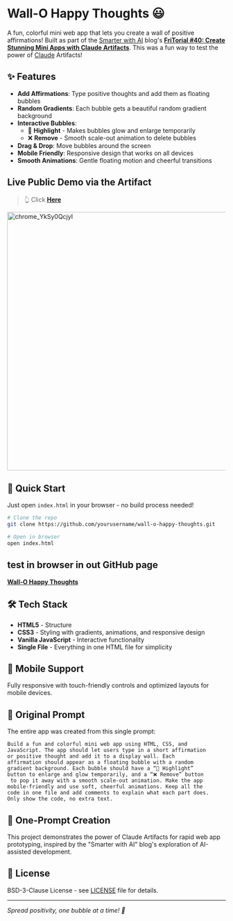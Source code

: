 # Wall-O Happy Thoughts 😃

A fun, colorful mini web app that lets you create a wall of positive affirmations! Built as part of the [Smarter with AI](https://www.smarterwithai.news/) blog's [**FriTorial #40: Create Stunning Mini Apps with Claude Artifacts**](https://www.smarterwithai.news/p/fritorial-40-create-stunning-mini-apps-with-claude-artifact). This was a fun way to test the power of [Claude](https://claude.ai/) Artifacts!

## ✨ Features

- **Add Affirmations**: Type positive thoughts and add them as floating bubbles
- **Random Gradients**: Each bubble gets a beautiful random gradient background
- **Interactive Bubbles**: 
  - 💫 **Highlight** - Makes bubbles glow and enlarge temporarily
  - ❌ **Remove** - Smooth scale-out animation to delete bubbles
- **Drag & Drop**: Move bubbles around the screen
- **Mobile Friendly**: Responsive design that works on all devices
- **Smooth Animations**: Gentle floating motion and cheerful transitions

## Live Public Demo via the Artifact

> 👆 Click [**Here**](https://claude.ai/public/artifacts/7b106b87-42ab-41ee-b263-fccc85471d6e)

<img width="933" height="595" alt="chrome_YkSy0QcjyI" src="https://github.com/user-attachments/assets/ed005d41-92e9-4ab0-bbd1-1c66bc5dcdd3" />

## 🚀 Quick Start

Just open `index.html` in your browser - no build process needed!

```bash
# Clone the repo
git clone https://github.com/yourusername/wall-o-happy-thoughts.git

# Open in browser
open index.html
```
## test in browser in out GitHub page

[**Wall-O Happy Thoughts**](https://thebimsider.github.io/Wall-O-Happy-Thoughts/)

## 🛠️ Tech Stack

- **HTML5** - Structure
- **CSS3** - Styling with gradients, animations, and responsive design
- **Vanilla JavaScript** - Interactive functionality
- **Single File** - Everything in one HTML file for simplicity

## 📱 Mobile Support

Fully responsive with touch-friendly controls and optimized layouts for mobile devices.

## 📝 Original Prompt

The entire app was created from this single prompt:

```
Build a fun and colorful mini web app using HTML, CSS, and
JavaScript. The app should let users type in a short affirmation
or positive thought and add it to a display wall. Each
affirmation should appear as a floating bubble with a random
gradient background. Each bubble should have a “💫 Highlight”
button to enlarge and glow temporarily, and a “❌ Remove” button
 to pop it away with a smooth scale-out animation. Make the app
mobile-friendly and use soft, cheerful animations. Keep all the
code in one file and add comments to explain what each part does.
Only show the code, no extra text.
```

## 🎨 One-Prompt Creation

This project demonstrates the power of Claude Artifacts for rapid web app prototyping, inspired by the "Smarter with AI" blog's exploration of AI-assisted development.

## 📄 License

BSD-3-Clause License - see [LICENSE](LICENSE) file for details.


---

*Spread positivity, one bubble at a time! 🫧*

